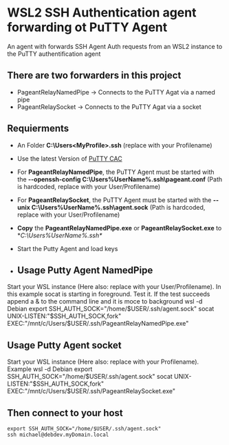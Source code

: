 # WSL2 SSH Authentication agent forwarding ot PuTTY Agent
An agent with forwards SSH Agent Auth requests from an WSL2 instance to the PuTTY authentification agent

## There are two forwarders in this project
- PageantRelayNamedPipe -> Connects to the PuTTY Agat via a named pipe
- PageantRelaySocket ->  Connects to the PuTTY Agat via a socket
## Requierments
- An Folder **C:\Users\<MyProfile>\.ssh** (replace <MyProfile> with your Profilename)
- Use the latest Version of [PuTTY CAC](https://github.com/NoMoreFood/putty-cac/releases)
- For **PageantRelayNamedPipe**, the PuTTY Agent must be started with the **--openssh-config C:\Users\%UserName%\.ssh\pageant.conf** (Path is hardcoded, replace <UserName> with your User/Profilename)
- For **PageantRelaySocket**, the PuTTY Agent must be started with the **--unix C:\Users\%UserName%\.ssh\agent.sock** (Path is hardcoded, replace <UserName> with your User/Profilename)
- **Copy** the **PageantRelayNamedPipe.exe** or **PageantRelaySocket.exe** to **C:\Users\%UserName%\.ssh\**
- Start the Putty Agent and load keys

- ## Usage Putty Agent NamedPipe
Start your WSL instance (Here also: replace <User> with your User/Profilename). In this example socat is starting in foreground. Test it. If the test succeeds append a & to the command line and it is moce to background
    wsl -d Debian
    export SSH_AUTH_SOCK="/home/$USER/.ssh/agent.sock"
    socat UNIX-LISTEN:"$SSH_AUTH_SOCK,fork" EXEC:"/mnt/c/Users/$USER/.ssh/PageantRelayNamedPipe.exe"

## Usage Putty Agent socket
Start your WSL instance (Here also: replace <User> with your Profilename). Example
    wsl -d Debian
    export SSH_AUTH_SOCK="/home/$USER/.ssh/agent.sock"
    socat UNIX-LISTEN:"$SSH_AUTH_SOCK,fork" EXEC:"/mnt/c/Users/$USER/.ssh/PageantRelaySocket.exe"

## Then connect to your host
    export SSH_AUTH_SOCK="/home/$USER/.ssh/agent.sock"
    ssh michael@debdev.myDomain.local

